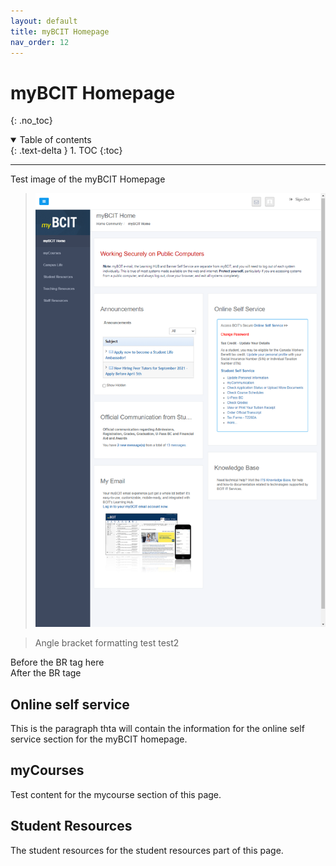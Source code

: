 ```yaml
---
layout: default
title: myBCIT Homepage
nav_order: 12
---
```


# myBCIT Homepage
{: .no_toc}

<details open markdown="block">
  <summary>
    Table of contents
  </summary>
  {: .text-delta }
1. TOC
{:toc}
</details>

---

Test image of the myBCIT Homepage

>![Screen shot of myBCIT Homepage](https://github.com/Kid-W/Will-Test-Docs/blob/gh-pages/docs/images/myBCIT_home_landing_page.png?raw=true "Image of the myBCIT Homepage")

> Angle bracket formatting test
> test2
> 

Before the BR tag here
<br />
After the BR tage


## Online self service

This is the paragraph thta will contain the information for the online self service section for the myBCIT homepage.

## myCourses

Test content for the mycourse section of this page.

## Student Resources

The student resources for the student resources part of this page.
